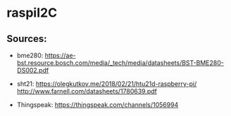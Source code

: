 # raspiI2C
## Sources:
- bme280:
https://ae-bst.resource.bosch.com/media/_tech/media/datasheets/BST-BME280-DS002.pdf

- sht21:
https://olegkutkov.me/2018/02/21/htu21d-raspberry-pi/    
http://www.farnell.com/datasheets/1780639.pdf

- Thingspeak:
https://thingspeak.com/channels/1056994

